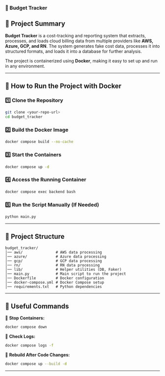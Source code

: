 ### **📘 Budget Tracker**  

## **📌 Project Summary**  
**Budget Tracker** is a cost-tracking and reporting system that extracts, processes, and loads cloud billing data from multiple providers like **AWS, Azure, GCP, and RN**. The system generates fake cost data, processes it into structured formats, and loads it into a database for further analysis.  

The project is containerized using **Docker**, making it easy to set up and run in any environment.  

---

## **🚀 How to Run the Project with Docker**  

### **1️⃣ Clone the Repository**  
```bash
git clone <your-repo-url>
cd budget_tracker
```

### **2️⃣ Build the Docker Image**  
```bash
docker compose build --no-cache
```

### **3️⃣ Start the Containers**  
```bash
docker compose up -d
```

### **4️⃣ Access the Running Container**  
```bash
docker compose exec backend bash
```

### **5️⃣ Run the Script Manually (If Needed)**  
```bash
python main.py
```

---

## **📌 Project Structure**
```
budget_tracker/
│── aws/               # AWS data processing
│── azure/             # Azure data processing
│── gcp/               # GCP data processing
│── rn/                # RN data processing
│── lib/               # Helper utilities (DB, Faker)
│── main.py            # Main script to run the project
│── Dockerfile         # Docker configuration
│── docker-compose.yml # Docker Compose setup
│── requirements.txt   # Python dependencies
```

---

## **📌 Useful Commands**
🔹 **Stop Containers:**  
```bash
docker compose down
```

🔹 **Check Logs:**  
```bash
docker compose logs -f
```

🔹 **Rebuild After Code Changes:**  
```bash
docker compose up --build -d
```

---
